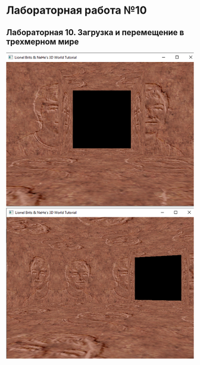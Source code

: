 # Лабораторная работа №10
## Лабораторная 10. Загрузка и перемещение в трехмерном мире

![Результат выполнения 1](https://github.com/KhanovDmitrii/graphics_khanov/blob/master/LB/LB10/lb10_res_vipolneniya_1.png)
![Результат выполнения 2](https://github.com/KhanovDmitrii/graphics_khanov/blob/master/LB/LB10/lb10_res_vipolneniya_2.png)

